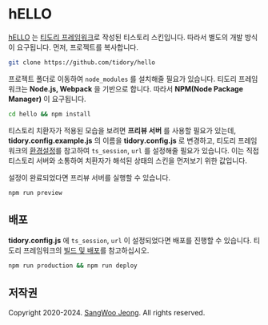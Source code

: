 # hELLO

[hELLO](https://pronist.tistory.com/5) 는 [티도리 프레임워크](http://tidory.github.io)로 작성된 티스토리 스킨입니다. 따라서 별도의 개발 방식이 요구됩니다. 먼저, 프로젝트를 복사합니다.

```bash
git clone https://github.com/tidory/hello
```

프로젝트 폴더로 이동하여 `node_modules` 를 설치해줄 필요가 있습니다. 티도리 프레임워크는 **Node.js, Webpack** 을 기반으로 합니다. 따라서 **NPM(Node Package Manager)** 이 요구됩니다.

```bash
cd hello && npm install
```

티스토리 치환자가 적용된 모습을 보려면 **프리뷰 서버** 를 사용할 필요가 있는데, **tidory.config.example.js** 의 이름을 **tidory.config.js** 로 변경하고, 티도리 프레임워크의 [환경설정](http://tidory.github.io/docs/configuration)를 참고하여 `ts_session`, `url` 를 설정해줄 필요가 있습니다. 이는 직접 티스토리 서버와 소통하여 치환자가 해석된 상태의 스킨을 먼저보기 위한 값입니다.

설정이 완료되었다면 프리뷰 서버를 실행할 수 있습니다.

```bash
npm run preview
```

## 배포

**tidory.config.js** 에 `ts_session`, `url` 이 설정되었다면 배포를 진행할 수 있습니다. 티도리 프레임워크의 [빌드 및 배포](http://tidory.github.io/docs/deployment)를 참고하십시오.

```bash
npm run production && npm run deploy
```

## 저작권

Copyright 2020-2024. [SangWoo Jeong](https://github.com/pronist). All rights reserved.
